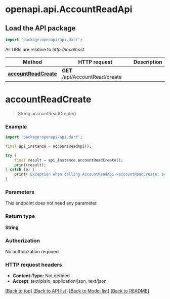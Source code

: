 # openapi.api.AccountReadApi

## Load the API package
```dart
import 'package:openapi/api.dart';
```

All URIs are relative to *http://localhost*

Method | HTTP request | Description
------------- | ------------- | -------------
[**accountReadCreate**](AccountReadApi.md#accountreadcreate) | **GET** /api/AccountRead/create | 


# **accountReadCreate**
> String accountReadCreate()



### Example
```dart
import 'package:openapi/api.dart';

final api_instance = AccountReadApi();

try {
    final result = api_instance.accountReadCreate();
    print(result);
} catch (e) {
    print('Exception when calling AccountReadApi->accountReadCreate: $e\n');
}
```

### Parameters
This endpoint does not need any parameter.

### Return type

**String**

### Authorization

No authorization required

### HTTP request headers

 - **Content-Type**: Not defined
 - **Accept**: text/plain, application/json, text/json

[[Back to top]](#) [[Back to API list]](../README.md#documentation-for-api-endpoints) [[Back to Model list]](../README.md#documentation-for-models) [[Back to README]](../README.md)

